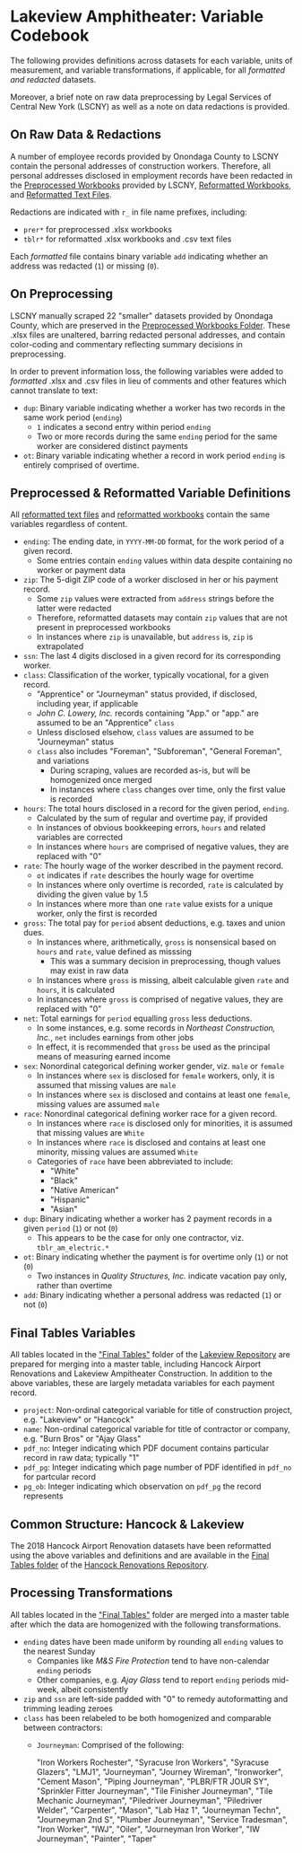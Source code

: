 # Lakeview Amphitheater: Variable Codebook

The following provides definitions across datasets for each variable, units of measurement, and variable transformations, if applicable, for all *formatted and redacted* datasets.

Moreover, a brief note on raw data preprocessing by Legal Services of Central New York (LSCNY) as well as a note on data redactions is provided.

## On Raw Data & Redactions

A number of employee records provided by Onondaga County to LSCNY contain the personal addresses of construction workers. Therefore, all personal addresses disclosed in employment records have been redacted in the [Preprocessed Workbooks](https://github.com/jamisoncrawford/lakeview/tree/master/Preprocessed%20Workbooks%20-%20Redacted) provided by LSCNY, [Reformatted Workbooks](https://github.com/jamisoncrawford/lakeview/tree/master/Reformatted%20Workbooks%20-%20Redacted), and [Reformatted Text Files](https://github.com/jamisoncrawford/lakeview/tree/master/Reformatted%20CSVs%20-%20Redacted).

Redactions are indicated with `r_` in file name prefixes, including:

* `prer*` for preprocessed .xlsx workbooks 
* `tblr*` for reformatted .xlsx workbooks and .csv text files

Each *formatted* file contains binary variable `add` indicating whether an address was redacted (`1`) or missing (`0`).

## On Preprocessing

LSCNY manually scraped 22 "smaller" datasets provided by Onondaga County, which are preserved in the [Preprocessed Workbooks Folder](https://github.com/jamisoncrawford/lakeview/tree/master/Preprocessed%20Workbooks%20-%20Redacted). These .xlsx files are unaltered, barring redacted personal addresses, and contain color-coding and commentary reflecting summary decisions in preprocessing.

In order to prevent information loss, the following variables were added to *formatted* .xlsx and .csv files in lieu of comments and other features which cannot translate to text:

* `dup`: Binary variable indicating whether a worker has two records in the same work period (`ending`)
  - `1` indicates a second entry within period `ending`
  - Two or more records during the same `ending` period for the same worker are considered distinct payments
* `ot`: Binary variable indicating whether a record in work period `ending` is entirely comprised of overtime.

## Preprocessed & Reformatted Variable Definitions

All [reformatted text files](https://github.com/jamisoncrawford/lakeview/tree/master/Reformatted%20CSVs%20-%20Redacted) and [reformatted workbooks](https://github.com/jamisoncrawford/lakeview/tree/master/Reformatted%20Workbooks%20-%20Redacted) contain the same variables regardless of content.

* `ending`: The ending date, in `YYYY-MM-DD` format, for the work period of a given record.
  - Some entries contain `ending` values within data despite containing no worker or payment data
* `zip`: The 5-digit ZIP code of a worker disclosed in her or his payment record.
  - Some `zip` values were extracted from `address` strings before the latter were redacted
  - Therefore, reformatted datasets may contain `zip` values that are not present in preprocessed workbooks
  - In instances where `zip` is unavailable, but `address` is, `zip` is extrapolated
* `ssn`: The last 4 digits disclosed in a given record for its corresponding worker.
* `class`: Classification of the worker, typically vocational, for a given record.
   - "Apprentice" or "Journeyman" status provided, if disclosed, including year, if applicable
   - *John C. Lowery, Inc.* records containing "App." or "app." are assumed to be an "Apprentice" `class`
   - Unless disclosed elsehow, `class` values are assumed to be "Journeyman" status
   - `class` also includes "Foreman", "Subforeman", "General Foreman", and variations
     - During scraping, values are recorded as-is, but will be homogenized once merged
     - In instances where `class` changes over time, only the first value is recorded
* `hours`: The total hours disclosed in a record for the given period, `ending`.
   - Calculated by the sum of regular and overtime pay, if provided
   - In instances of obvious bookkeeping errors, `hours` and related variables are corrected
   - In instances where `hours` are comprised of negative values, they are replaced with "0"
* `rate`: The hourly wage of the worker described in the payment record.
  - `ot` indicates if `rate` describes the hourly wage for overtime
  - In instances where only overtime is recorded, `rate` is calculated by dividing the given value by 1.5
  - In instances where more than one `rate` value exists for a unique worker, only the first is recorded
* `gross`: The total pay for `period` absent deductions, e.g. taxes and union dues.
  - In instances where, arithmetically, `gross` is nonsensical based on `hours` and `rate`, value defined as misssing
    - This was a summary decision in preprocessing, though values may exist in raw data
  - In instances where `gross` is missing, albeit calculable given `rate` and `hours`, it is calculated
  - In instances where `gross` is comprised of negative values, they are replaced with "0"
* `net`: Total earnings for `period` equalling `gross` less deductions.
  - In some instances, e.g. some records in *Northeast Construction, Inc.*, `net` includes earnings from other jobs
  - In effect, it is recommended that `gross` be used as the principal means of measuring earned income
* `sex`: Nonordinal categorical defining worker gender, viz. `male` or `female`
  - In instances where `sex` is disclosed for `female` workers, only, it is assumed that missing values are `male`
  - In instances where `sex` is disclosed and contains at least one `female`, missing values are assumed `male`
* `race`: Nonordinal categorical defining worker race for a given record.
  - In instances where `race` is disclosed only for minorities, it is assumed that missing values are `White`
  - In instances where `race` is disclosed and contains at least one minority, missing values are assumed `White`
  - Categories of `race` have been abbreviated to include:
    - "White"
    - "Black"
    - "Native American"
    - "Hispanic"
    - "Asian"
* `dup`: Binary indicating whether a worker has 2 payment records in a given `period` (`1`) or not (`0`)
  - This appears to be the case for only one contractor, viz. `tblr_am_electric.*`
* `ot`: Binary indicating whether the payment is for overtime only (`1`) or not (`0`)
  - Two instances in *Quality Structures, Inc.* indicate vacation pay only, rather than overtime
* `add`: Binary indicating whether a personal address was redacted (`1`) or not (`0`)

## Final Tables Variables

All tables located in the ["Final Tables"](https://github.com/jamisoncrawford/lakeview/tree/master/Final%20Tables) folder of the [Lakeview Repository](https://github.com/jamisoncrawford/lakeview) are prepared for merging into a master table, including Hancock Airport Renovations and Lakeview Ampitheater Construction. In addition to the above variables, these are largely metadata variables for each payment record.

* `project`: Non-ordinal categorical variable for title of construction project, e.g. "Lakeview" or "Hancock"
* `name`: Non-ordinal categorical variable for title of contractor or company, e.g. "Burn Bros" or "Ajay Glass"
* `pdf_no`: Integer indicating which PDF document contains particular record in raw data; typically "1"
* `pdf_pg`: Integer indicating which page number of PDF identified in `pdf_no` for partcular record
* `pg_ob`: Integer indicating which observation on `pdf_pg` the record represents
 
## Common Structure: Hancock & Lakeview

The 2018 Hancock Airport Renovation datasets have been reformatted using the above variables and definitions and are available in the [Final Tables folder](https://github.com/jamisoncrawford/hancock/tree/master/Final%20Tables) of the [Hancock Renovations Repository](https://github.com/jamisoncrawford/hancock). 
 
## Processing Transformations

All tables located in the ["Final Tables"](https://github.com/jamisoncrawford/lakeview/tree/master/Final%20Tables) folder are merged into a master table after which the data are homogenized with the following transformations.

* `ending` dates have been made uniform by rounding all `ending` values to the nearest Sunday
    - Companies like *M&S Fire Protection* tend to have non-calendar `ending` periods
    - Other companies, e.g. *Ajay Glass* tend to report `ending` periods mid-week, albeit consistently
* `zip` and `ssn` are left-side padded with "0" to remedy autoformatting and trimming leading zeroes
* `class` has been relabeled to be both homogenized and comparable between contractors:
    - `Journeyman`: Comprised of the following:
    
         "Iron Workers Rochester",   "Syracuse Iron Workers",       "Syracuse Glazers", 
         "LMJ1",                     "Journeyman",                  "Journey Wireman", 
         "Ironworker",               "Cement Mason",                "Piping Journeyman", 
         "PLBR/FTR JOUR SY",         "Sprinkler Fitter Journeyman", "Tile Finisher Journeyman", 
         "Tile Mechanic Journeyman", "Piledriver Journeyman",       "Piledriver Welder", 
         "Carpenter",                "Mason",                       "Lab Haz 1", 
         "Journeyman Techn",         "Journeyman 2nd S",            "Plumber Journeyman", 
         "Service Tradesman",        "Iron Worker",                 "IWJ", 
         "Oiler",                    "Journeyman Iron Worker",      "IW Journeyman",
         "Painter",                  "Taper"
